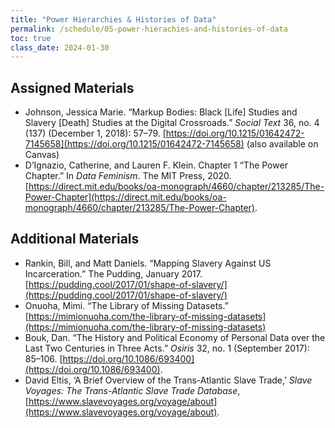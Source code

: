 ```yaml
---
title: "Power Hierarchies & Histories of Data"
permalink: /schedule/05-power-hierachies-and-histories-of-data
toc: true
class_date: 2024-01-30
---
```


## Assigned Materials

- Johnson, Jessica Marie. “Markup Bodies: Black [Life] Studies and Slavery [Death] Studies at the Digital Crossroads.” *Social Text* 36, no. 4 (137) (December 1, 2018): 57–79. [https://doi.org/10.1215/01642472-7145658](https://doi.org/10.1215/01642472-7145658) (also available on Canvas)
- D’Ignazio, Catherine, and Lauren F. Klein. Chapter 1 “The Power Chapter.” In *Data Feminism*. The MIT Press, 2020. [https://direct.mit.edu/books/oa-monograph/4660/chapter/213285/The-Power-Chapter](https://direct.mit.edu/books/oa-monograph/4660/chapter/213285/The-Power-Chapter).

## Additional Materials

- Rankin, Bill, and Matt Daniels. “Mapping Slavery Against US Incarceration.” The Pudding, January 2017. [https://pudding.cool/2017/01/shape-of-slavery/](https://pudding.cool/2017/01/shape-of-slavery/)
- Onuoha, Mimi. “The Library of Missing Datasets.” [https://mimionuoha.com/the-library-of-missing-datasets](https://mimionuoha.com/the-library-of-missing-datasets) 
- Bouk, Dan. “The History and Political Economy of Personal Data over the Last Two Centuries in Three Acts.” *Osiris* 32, no. 1 (September 2017): 85–106. [https://doi.org/10.1086/693400](https://doi.org/10.1086/693400).
- David Eltis, ‘A Brief Overview of the Trans-Atlantic Slave Trade,’ *Slave Voyages: The Trans-Atlantic Slave Trade Database*, [https://www.slavevoyages.org/voyage/about](https://www.slavevoyages.org/voyage/about).
